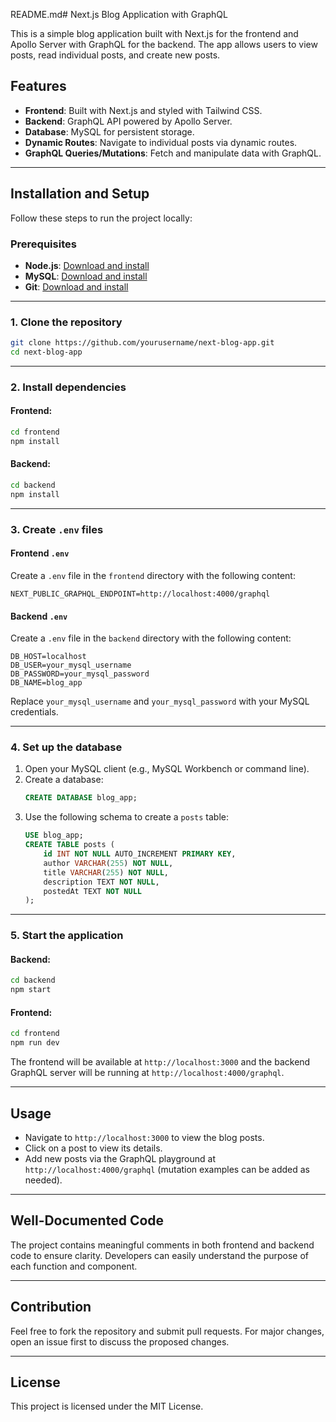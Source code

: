 README.md# Next.js Blog Application with GraphQL

This is a simple blog application built with Next.js for the frontend and Apollo Server with GraphQL for the backend. The app allows users to view posts, read individual posts, and create new posts.

## Features
- **Frontend**: Built with Next.js and styled with Tailwind CSS.
- **Backend**: GraphQL API powered by Apollo Server.
- **Database**: MySQL for persistent storage.
- **Dynamic Routes**: Navigate to individual posts via dynamic routes.
- **GraphQL Queries/Mutations**: Fetch and manipulate data with GraphQL.

---

## Installation and Setup

Follow these steps to run the project locally:

### Prerequisites
- **Node.js**: [Download and install](https://nodejs.org/)
- **MySQL**: [Download and install](https://dev.mysql.com/downloads/)
- **Git**: [Download and install](https://git-scm.com/)

---

### 1. Clone the repository
```bash
git clone https://github.com/yourusername/next-blog-app.git
cd next-blog-app
```

---

### 2. Install dependencies

#### Frontend:
```bash
cd frontend
npm install
```

#### Backend:
```bash
cd backend
npm install
```

---

### 3. Create `.env` files

#### Frontend `.env`
Create a `.env` file in the `frontend` directory with the following content:
```env
NEXT_PUBLIC_GRAPHQL_ENDPOINT=http://localhost:4000/graphql
```

#### Backend `.env`
Create a `.env` file in the `backend` directory with the following content:
```env
DB_HOST=localhost
DB_USER=your_mysql_username
DB_PASSWORD=your_mysql_password
DB_NAME=blog_app
```
Replace `your_mysql_username` and `your_mysql_password` with your MySQL credentials.

---

### 4. Set up the database

1. Open your MySQL client (e.g., MySQL Workbench or command line).
2. Create a database:
   ```sql
   CREATE DATABASE blog_app;
   ```
3. Use the following schema to create a `posts` table:
   ```sql
   USE blog_app;
   CREATE TABLE posts (
       id INT NOT NULL AUTO_INCREMENT PRIMARY KEY,
       author VARCHAR(255) NOT NULL,
       title VARCHAR(255) NOT NULL,
       description TEXT NOT NULL,
       postedAt TEXT NOT NULL
   );
   ```

---

### 5. Start the application

#### Backend:
```bash
cd backend
npm start
```

#### Frontend:
```bash
cd frontend
npm run dev
```

The frontend will be available at `http://localhost:3000` and the backend GraphQL server will be running at `http://localhost:4000/graphql`.

---

## Usage
- Navigate to `http://localhost:3000` to view the blog posts.
- Click on a post to view its details.
- Add new posts via the GraphQL playground at `http://localhost:4000/graphql` (mutation examples can be added as needed).

---

## Well-Documented Code
The project contains meaningful comments in both frontend and backend code to ensure clarity. Developers can easily understand the purpose of each function and component.

---

## Contribution
Feel free to fork the repository and submit pull requests. For major changes, open an issue first to discuss the proposed changes.

---

## License
This project is licensed under the MIT License.

